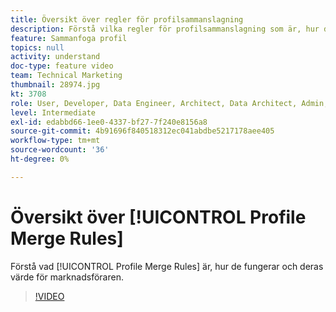 ```yaml
---
title: Översikt över regler för profilsammanslagning
description: Förstå vilka regler för profilsammanslagning som är, hur de fungerar och deras värde för marknadsföraren.
feature: Sammanfoga profil
topics: null
activity: understand
doc-type: feature video
team: Technical Marketing
thumbnail: 28974.jpg
kt: 3708
role: User, Developer, Data Engineer, Architect, Data Architect, Admin, Leader
level: Intermediate
exl-id: edabbd66-1ee0-4337-bf27-7f240e8156a8
source-git-commit: 4b91696f840518312ec041abdbe5217178aee405
workflow-type: tm+mt
source-wordcount: '36'
ht-degree: 0%

---
```


# Översikt över [!UICONTROL Profile Merge Rules]

Förstå vad [!UICONTROL Profile Merge Rules] är, hur de fungerar och deras värde för marknadsföraren.

>[!VIDEO](https://video.tv.adobe.com/v/28974/?quality=12)
